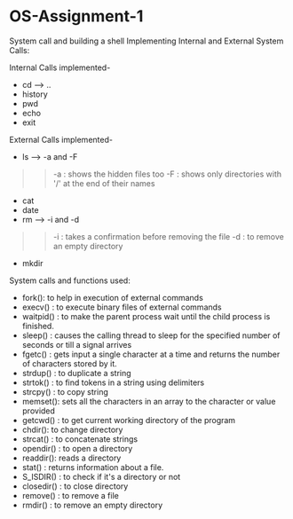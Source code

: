 # OS-Assignment-1
System call and building a shell
Implementing Internal and External System Calls:

Internal Calls implemented-
- cd --> ..
- history
- pwd
- echo
- exit

External Calls implemented-
- ls --> -a and -F
>> -a : shows the hidden files too
>> -F : shows only directories with '/' at the end of their names
- cat
- date
- rm --> -i and -d
>> -i : takes a confirmation before removing the file
>> -d : to remove an empty directory 
- mkdir

System calls and functions used:
- fork(): to help in execution of external commands
- execv() : to execute binary files of external commands
- waitpid() : to make the parent process wait until the child process is finished.
- sleep() : causes the calling thread to sleep for the specified number of seconds or till a signal arrives
- fgetc() : gets input a single character at a time and returns the number of characters stored by it.
- strdup() : to duplicate a string
- strtok() : to find tokens in a string using delimiters
- strcpy() : to copy string
- memset(): sets all the characters in an array to the character or value provided
- getcwd() : to get current working directory of the program
- chdir(): to change directory
- strcat() : to concatenate strings
- opendir() : to open a directory
- readdir(): reads a directory
- stat() : returns information about a file.
- S_ISDIR() : to check if it's a directory or not
- closedir() : to close directory
- remove() : to remove a file 
- rmdir() : to remove an empty directory
